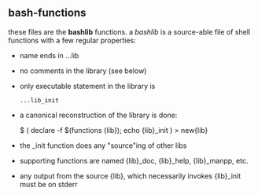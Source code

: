 ##   bash-functions

these files are the __bashlib__ functions.  a _bashlib_ is a
source-able file of shell functions with a few regular 
properties:

* name ends in ...lib
* no comments in the library (see below)
* only executable statement in the library is

      ...lib_init

* a canonical reconstruction of the library is done:

     $ ( declare -f $(functions {lib}); echo {lib}_init 
       ) > new{lib}
* the _init function does any "source"ing of other libs
* supporting functions are named  {lib}_doc, {lib}_help,
    {lib}_manpp, etc.
* any output from the source {lib}, which necessarily 
    invokes {lib}_init must be on stderr

